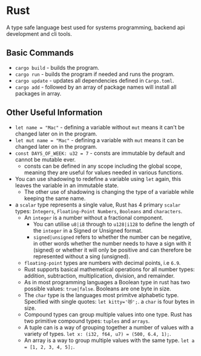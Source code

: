 # Rust

A type safe language best used for systems programming, backend api development and cli tools.

## Basic Commands

- `cargo build` - builds the program.
- `cargo run` - builds the program if needed and runs the program.
- `cargo update` - updates all dependencies defined in `Cargo.toml`.
- `cargo add` - followed by an array of package names will install all packages in array.

## Other Useful Information

- `let name = "Mac"` - defining a variable without `mut` means it can't be changed later on in the program.
- `let mut name = "Mac"` - defining a variable with `mut` means it can be changed later on in the program.
- `const DAYS_OF_WEEK: u32 = 7` - consts are immutable by default and cannot be mutable ever.
  - consts can be defined in any scope including the global scope, meaning they are useful for values needed in various functions.
- You can use shadowing to redefine a variable using `let` again, this leaves the variable in an immutable state.
  - The other use of shadowing is changing the type of a variable while keeping the same name.
- a `scalar` type represents a single value, Rust has 4 primary `scalar` types: `Integers`, `Floating-Point Numbers`, `Booleans` and `characters`.
  - An `integer` is a number without a fractional component.
    - You can utilise `u8|i8` through to `u128|i128` to define the length of the `integer` in a Signed or Unsigned format.
    - `signed|unsigned` refers to whether the number can be negative, in other words whether the number needs to have a sign with it (signed) or whether it will only be positive and can therefore be represented without a sing (unsigned).
  - `floating-point` types are numbers with decimal points, i.e `6.9`.
  - Rust supports basical mathemetical operations for all number types: addition, subtraction, multiplication, division, and remainder.
  - As in most programming languages a Boolean type in rust has two possible values: `true|false`. Booleans are one byte in size.
  - The `char` type is the languages most primitve alphabetic type. Specified with single quotes: `let kitty='😻';`. a `char` is four bytes in size.
  - Compound types can group multiple values into one type. Rust has two primitive compound types: `tuples` and `arrays`.
  - A tuple can is a way of grouping together a number of values with a variety of types. `let x: (i32, f64, u7) = (500, 6.4, 1);`.
  - An array is a way to group multiple values with the same type. `let a = [1, 2, 3, 4, 5];`.
